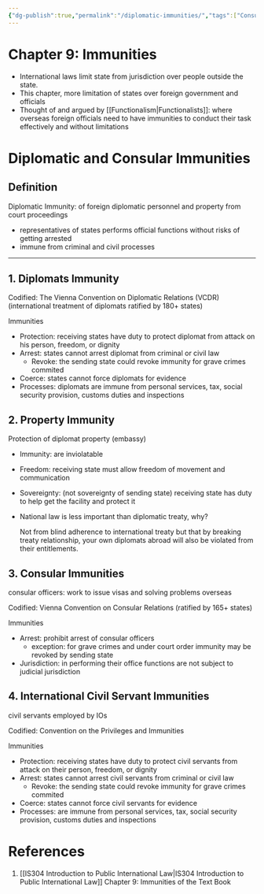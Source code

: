 ```yaml
---
{"dg-publish":true,"permalink":"/diplomatic-immunities/","tags":["Consular","Diplomat","Immunities","International Civil Servant","International Law"]}
---
```


# Chapter 9: Immunities

- International laws limit state from jurisdiction over people outside the state.
- This chapter, more limitation of states over foreign government and officials
- Thought of and argued by [[Functionalism\|Functionalists]]: where overseas foreign officials need to have immunities to conduct their task effectively and without limitations

# Diplomatic and Consular Immunities

## Definition

Diplomatic Immunity: of foreign diplomatic personnel and property from court proceedings 

- representatives of states performs official functions without risks of getting arrested
- immune from criminal and civil processes

---

## 1. Diplomats Immunity

Codified: The Vienna Convention on Diplomatic Relations (VCDR) (international treatment of diplomats ratified by 180+ states)

Immunities

- Protection: receiving states have duty to protect diplomat from attack on his person, freedom, or dignity
- Arrest: states cannot arrest diplomat from criminal or civil law
    - Revoke: the sending state could revoke immunity for grave crimes commited
- Coerce: states cannot force diplomats for evidence
- Processes: diplomats are immune from personal services, tax, social security provision, customs duties and inspections

## 2. Property Immunity

Protection of diplomat property (embassy)

- Immunity: are inviolatable
- Freedom: receiving state must allow freedom of movement and communication
- Sovereignty: (not sovereignty of sending state) receiving state has duty to help get the facility and protect it
- National law is less important than diplomatic treaty, why?
    
    Not from blind adherence to international treaty but that by breaking treaty relationship, your own diplomats abroad will also be violated from their entitlements.
    

## 3. Consular Immunities

consular officers: work to issue visas and solving problems overseas

Codified: Vienna Convention on Consular Relations (ratified by 165+ states)

Immunities

- Arrest: prohibit arrest of consular officers
    - exception: for grave crimes and under court order immunity may be revoked by sending state
- Jurisdiction: in performing their office functions are not subject to judicial jurisdiction

## 4. International Civil Servant Immunities

civil servants employed by IOs

Codified: Convention on the Privileges and Immunities

Immunities

- Protection: receiving states have duty to protect civil servants from attack on their person, freedom, or dignity
- Arrest: states cannot arrest civil servants from criminal or civil law
    - Revoke: the sending state could revoke immunity for grave crimes commited
- Coerce: states cannot force civil servants for evidence
- Processes: are immune from personal services, tax, social security provision, customs duties and inspections


# References
1. [[IS304 Introduction to Public International Law\|IS304 Introduction to Public International Law]] Chapter 9: Immunities of the Text Book